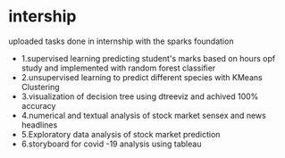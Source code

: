 # intership
uploaded tasks done in internship with the sparks foundation
* 1.supervised learning predicting student's marks based on hours opf study and implemented with random forest classifier 
* 2.unsupervised learning to predict different species with KMeans Clustering
* 3.visualization of decision tree using dtreeviz and achived 100% accuracy
* 4.numerical and textual analysis of stock market sensex and news headlines
* 5.Exploratory data analysis of stock market prediction
* 6.storyboard for covid -19 analysis using tableau
